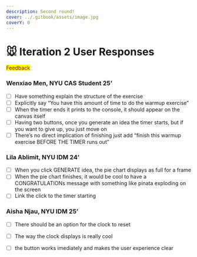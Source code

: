 ```yaml
---
description: Second round!
cover: ../.gitbook/assets/image.jpg
coverY: 0
---
```


# 🐭 Iteration 2 User Responses

<mark style="color:purple;">Feedback</mark>

### Wenxiao Men, NYU CAS Student 25’

* [ ] Have something explain the structure of the exercise&#x20;
* [ ] Explicitly say “You have this amount of time to do the warmup exercise”
* [ ] When the timer ends it prints to the console, it should appear on the canvas itself
* [ ] Having two buttons, once you generate an idea the timer starts, but if you want to give up, you just move on
* [ ] There’s no direct implication of finishing just add “finish this warmup exercise BEFORE THE TIMER runs out”

### Lila Ablimit, NYU IDM 24’

* [ ] When you click GENERATE idea, the pie chart displays as full for a frame
* [ ] When the pie chart finishes, it would be cool to have a CONGRATULATIONs message with something like pinata exploding on the screen
* [ ] Link the click to the timer starting

### Aisha Njau, NYU IDM 25’

* [ ] There should be an option for the clock to reset
* [ ] The way the clock displays is really cool
* [ ] the button works imediately and makes the user experience clear


